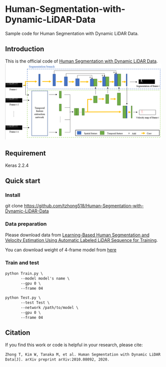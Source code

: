 # Human-Segmentation-with-Dynamic-LiDAR-Data
Sample code for Human Segmentation with Dynamic LiDAR Data.

## Introduction
This is the official code of [Human Segmentation with Dynamic LiDAR Data](https://arxiv.org/abs/2010.08092).
![image](https://github.com/tzhong518/Human-Segmentation-with-Dynamic-LiDAR-Data/blob/main/figures/structure.png)

## Requirement
Keras 2.2.4

## Quick start
### Install
git clone https://github.com/tzhong518/Human-Segmentation-with-Dynamic-LiDAR-Data
### Data preparation
Please download data from [Learning-Based Human Segmentation and Velocity Estimation Using Automatic Labeled LiDAR Sequence for Training](https://github.com/Likarian/AutomaticLabeledLiDARSequence).

You can download weight of 4-frame model from [here](https://drive.google.com/file/d/1w4ZfrfCbxWB7x1gjPsdiD3Y_1Rg-YaeN/view?usp=sharing)
### Train and test
```
python Train.py \
       --model model's name \
       --gpu 0 \
       --frame 04
```
```
python Test.py \
       --test Test \
       --network /path/to/model \
       --gpu 0 \
       --frame 04
```

## Citation
If you find this work or code is helpful in your research, please cite:
```
Zhong T, Kim W, Tanaka M, et al. Human Segmentation with Dynamic LiDAR Data[J]. arXiv preprint arXiv:2010.08092, 2020.
```

